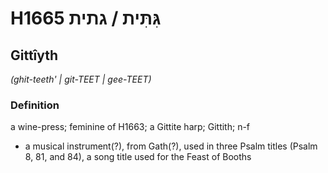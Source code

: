 # H1665 גִּתִּית / גתית

## Gittîyth

_(ghit-teeth' | ɡit-TEET | ɡee-TEET)_

### Definition

a wine-press; feminine of H1663; a Gittite harp; Gittith; n-f

- a musical instrument(?), from Gath(?), used in three Psalm titles (Psalm 8, 81, and 84), a song title used for the Feast of Booths
